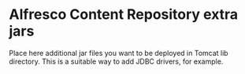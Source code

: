 # Alfresco Content Repository extra jars

Place here additional jar files you want to be deployed in Tomcat lib directory.
This is a suitable way to add JDBC drivers, for example.
